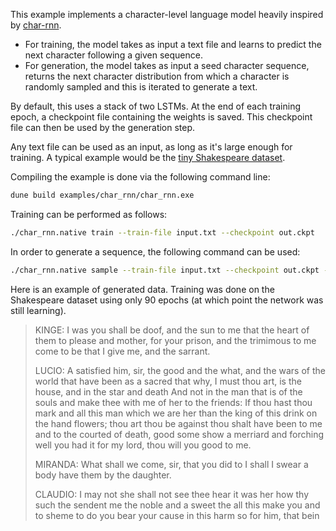 This example implements a character-level language model heavily inspired 
by [char-rnn](https://github.com/karpathy/char-rnn).
- For training, the model takes as input a text file and learns to predict the next character following
a given sequence.
- For generation, the model takes as input a seed character sequence, returns the next character distribution
from which a character is randomly sampled and this is iterated to generate a text.

By default, this uses a stack of two LSTMs. At the end of each training epoch, a checkpoint file containing
the weights is saved. This checkpoint file can then be used by the generation step.

Any text file can be used as an input, as long as it's large enough for training.
A typical example would be the
[tiny Shakespeare dataset](https://raw.githubusercontent.com/karpathy/char-rnn/master/data/tinyshakespeare/input.txt).

Compiling the example is done via the following command line:
```bash
dune build examples/char_rnn/char_rnn.exe
```

Training can be performed as follows:
```bash
./char_rnn.native train --train-file input.txt --checkpoint out.ckpt
```

In order to generate a sequence, the following command can be used:
```bash
./char_rnn.native sample --train-file input.txt --checkpoint out.ckpt --seed KING
```

Here is an example of generated data. Training was done on the Shakespeare dataset using only 90 epochs
(at which point the network was still learning).
> KINGE:
> I was you shall be doof, and the sun to me that the heart of them to please and mother, for your prison, and the trimimous to me come to be that I give me, and the sarrant.
> 
> LUCIO:
> A satisfied him, sir, the good and the what, and the wars of the world that have been as a sacred that why, I must thou art, is the house, and in the star and death
> And not in the man that is of the souls and make thee with me of her to the friends:
> If thou hast thou mark and all this man which we are her than the king of this drink on the hand flowers; thou art thou be against thou shalt have been to me and to the courted of death, good some show a merriard and forching well you had it for my lord, thou will you good to me.
> 
> MIRANDA:
> What shall we come, sir, that you did to I shall I swear a body have them by the daughter.
> 
> CLAUDIO:
> I may not she shall not see thee hear it was her how thy such the sendent me the noble and a sweet the all this make you and to sheme to do you bear your cause in this harm so for him, that bein



